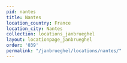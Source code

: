 ```yaml
---
pid: nantes
title: Nantes
location_country: France
location_city: Nantes
collection: locations_janbrueghel
layout: locationpage_janbrueghel
order: '039'
permalink: "/janbrueghel/locations/nantes/"
---
```

